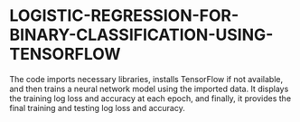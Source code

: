 # LOGISTIC-REGRESSION-FOR-BINARY-CLASSIFICATION-USING-TENSORFLOW
The code imports necessary libraries, installs TensorFlow if not available, and then trains a neural network model using the imported data. It displays the training log loss and accuracy at each epoch, and finally, it provides the final training and testing log loss and accuracy.
